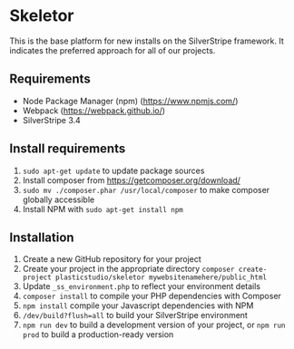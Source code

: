 # Skeletor

This is the base platform for new installs on the SilverStripe framework. It indicates the preferred approach for all of our projects.


## Requirements

- Node Package Manager (npm) (https://www.npmjs.com/)
- Webpack (https://webpack.github.io/)
- SilverStripe 3.4


## Install requirements

1. `sudo apt-get update` to update package sources
2. Install composer from https://getcomposer.org/download/
3. `sudo mv ./composer.phar /usr/local/composer` to make composer globally accessible
4. Install NPM with `sudo apt-get install npm`


## Installation

1. Create a new GitHub repository for your project
2. Create your project in the appropriate directory `composer create-project plasticstudio/skeletor mywebsitenamehere/public_html`
3. Update `_ss_environment.php` to reflect your environment details
4. `composer install` to compile your PHP dependencies with Composer 
5. `npm install` compile your Javascript dependencies with NPM 
6. `/dev/build?flush=all` to build your SilverStripe environment 
7. `npm run dev` to build a development version of your project, or `npm run prod` to build a production-ready version